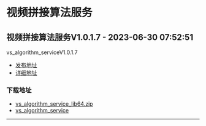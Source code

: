 # 视频拼接算法服务
## 视频拼接算法服务V1.0.1.7 - 2023-06-30 07:52:51
vs_algorithm_serviceV1.0.1.7
*  [发布地址](https://github.com/jadehh/VideoStitching/releases/tag/vs_algorithm_serviceV1.0.1.7)
*  [详细地址](https://github.com/jadehh/jadehh_file/releases/tag/vs_algorithm_serviceV1.0.1.7)
### 下载地址
* [vs_algorithm_service_lib64.zip](https://gh.ddlc.top/https://github.com/jadehh/jadehh_file/releases/download/vs_algorithm_serviceV1.0.1.7/vs_algorithm_service_lib64.zip)
* [vs_algorithm_service](https://gh.ddlc.top/https://github.com/jadehh/jadehh_file/releases/download/vs_algorithm_serviceV1.0.1.7/vs_algorithm_service)
----